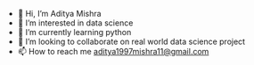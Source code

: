 - 👋 Hi, I’m Aditya Mishra
- 👀 I’m interested in data science
- 🌱 I’m currently learning python
- 💞️ I’m looking to collaborate on real world data science project
- 📫 How to reach me aditya1997mishra11@gmail.com

<!---
AdityaMishra1997/AdityaMishra1997 is a ✨ special ✨ repository because its `README.md` (this file) appears on your GitHub profile.
You can click the Preview link to take a look at your changes.
--->
